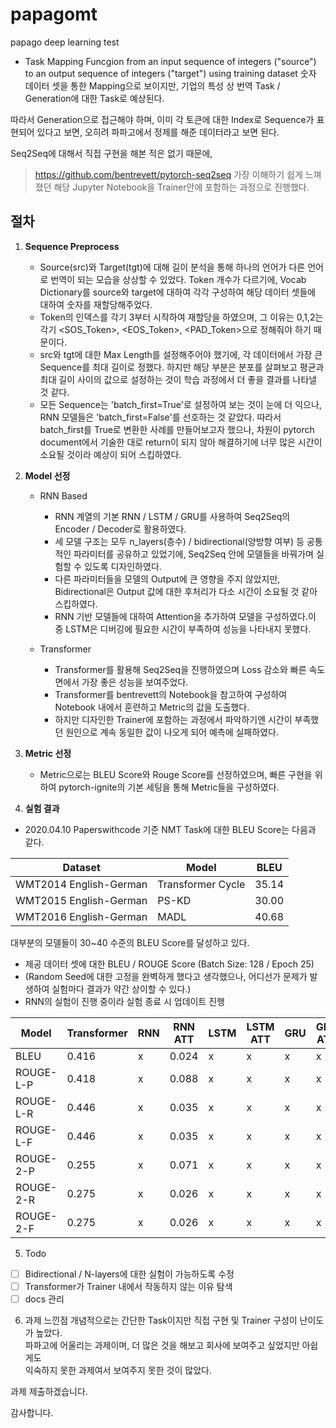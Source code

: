 # papagomt
papago deep learning test

* Task
Mapping Funcgion from an input sequence of integers ("source") to an output sequence of integers ("target") using training dataset
숫자 데이터 셋을 통한 Mapping으로 보이지만, 기업의 특성 상 번역 Task / Generation에 대한 Task로 예상된다.

따라서 Generation으로 접근해야 하며, 이미 각 토큰에 대한 Index로 Sequence가 표현되어 있다고 보면, 오히려 파파고에서 정제를 해준 데이터라고 보면 된다.

Seq2Seq에 대해서 직접 구현을 해본 적은 없기 때문에, 
> https://github.com/bentrevett/pytorch-seq2seq
가장 이해하기 쉽게 느껴졌던 해당 Jupyter Notebook을 Trainer안에 포함하는 과정으로 진행했다.

## 절차
1. **Sequence Preprocess**
    * Source(src)와 Target(tgt)에 대해 길이 분석을 통해 하나의 언어가 다른 언어로 번역이 되는 모습을 상상할 수 있었다. 
    Token 개수가 다르기에, Vocab Dictionary를 source와 target에 대하여 각각 구성하여 해당 데이터 셋들에 대하여 숫자를 재할당해주었다.
    * Token의 인덱스를 각기 3부터 시작하여 재할당을 하였으며, 그 이유는 0,1,2는 각기 <SOS_Token>, <EOS_Token>, <PAD_Token>으로 정해줘야 하기 때문이다.
    * src와 tgt에 대한 Max Length를 설정해주어야 했기에, 각 데이터에서 가장 큰 Sequence를 최대 길이로 정했다. 하지만 해당 부분은 분포를 살펴보고 평균과 최대 길이 사이의 값으로 설정하는 것이 학습 과정에서 더 좋을 결과를 나타낼 것 같다.
    * 모든 Sequence는 'batch_first=True'로 설정하여 보는 것이 눈에 더 익으나, RNN 모델들은 'batch_first=False'를 선호하는 것 같았다. 따라서 batch_first를 True로 변환한 사례를 만들어보고자 했으나, 차원이 pytorch document에서 기술한 대로 return이 되지 않아 해결하기에 너무 많은 시간이 소요될 것이라 예상이 되어 스킵하였다.

2. **Model 선정**  
    * RNN Based  
        * RNN 계열의 기본 RNN / LSTM / GRU를 사용하여 Seq2Seq의 Encoder / Decoder로 활용하였다.  
        * 세 모델 구조는 모두 n_layers(층수) / bidirectional(양방향 여부) 등 공통적인 파라미터를 공유하고 있었기에, Seq2Seq 안에 모델들을 바꿔가며 실험할 수 있도록 디자인하였다.   
        * 다른 파라미터들을 모델의 Output에 큰 영향을 주지 않았지만, Bidirectional은 Output 값에 대한 후처리가 다소 시간이 소요될 것 같아 스킵하였다.  
        * RNN 기반 모델들에 대하여 Attention을 추가하여 모델을 구성하였다.이 중 LSTM은 디버깅에 필요한 시간이 부족하여 성능을 나타내지 못했다.

    * Transformer  
        * Transformer를 활용해 Seq2Seq을 진행하였으며 Loss 감소와 빠른 속도 면에서 가장 좋은 성능을 보여주었다.  
        * Transformer를 bentrevett의 Notebook을 참고하여 구성하여 Notebook 내에서 훈련하고 Metric의 값을 도출했다.  
        * 하지만 디자인한 Trainer에 포함하는 과정에서 파악하기엔 시간이 부족했던 원인으로 계속 동일한 값이 나오게 되어 예측에 실패하였다.  

3. **Metric 선정**  
    * Metric으로는 BLEU Score와 Rouge Score를 선정하였으며, 빠른 구현을 위하여 pytorch-ignite의 기본 세팅을 통해 Metric들을 구성하였다.   

4. **실험 결과**  
* 2020.04.10 Paperswithcode 기준 NMT Task에 대한 BLEU Score는 다음과 같다.  

Dataset | Model | BLEU |
-----------------| ---------- | -----|
WMT2014 English-German | Transformer Cycle | 35.14 |
WMT2015 English-German | PS-KD | 30.00 |
WMT2016 English-German | MADL | 40.68 |

대부분의 모델들이 30~40 수준의 BLEU Score를 달성하고 있다.  

* 제공 데이터 셋에 대한 BLEU / ROUGE Score (Batch Size: 128 / Epoch 25)
* (Random Seed에 대한 고정을 완벽하게 했다고 생각했으나, 어디선가 문제가 발생하여 실험마다 결과가 약간 상이할 수 있다.)
* RNN의 실험이 진행 중이라 실험 종료 시 업데이트 진행

Model | Transformer | RNN | RNN ATT | LSTM | LSTM ATT | GRU | GRU ATT |
---------- | --------- | ------- | ------- | ------- | ------- | ------- | ------- |
BLEU      | 0.416 | x | 0.024 | x | x | x | x |
ROUGE-L-P | 0.418 | x | 0.088 | x | x | x | x |
ROUGE-L-R | 0.446 | x | 0.035 | x | x | x | x |
ROUGE-L-F | 0.446 | x | 0.035 | x | x | x | x |
ROUGE-2-P | 0.255 | x | 0.071 | x | x | x | x |
ROUGE-2-R | 0.275 | x | 0.026 | x | x | x | x |
ROUGE-2-F | 0.275 | x | 0.026 | x | x | x | x |

5. Todo
- [ ] Bidirectional / N-layers에 대한 실험이 가능하도록 수정
- [ ] Transformer가 Trainer 내에서 작동하지 않는 이유 탐색
- [ ] docs 관리

6. 과제 느낀점
개념적으로는 간단한 Task이지만 직접 구현 및 Trainer 구성이 난이도가 높았다.  
파파고에 어울리는 과제이며, 더 많은 것을 해보고 회사에 보여주고 싶었지만 아쉽게도  
익숙하지 못한 과제여서 보여주지 못한 것이 많았다. 

과제 제출하겠습니다.

감사합니다. 